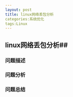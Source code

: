```yaml
---
layout: post
title: linux网络丢包分析
categories:系统优化
tags:Linux
---
```

## linux网络丢包分析##
### 问题描述 ###
### 问题分析 ###
### 问题总结 ###


